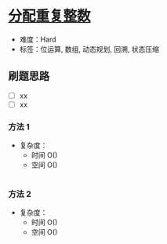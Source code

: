 # [分配重复整数](https://leetcode-cn.com/problems/distribute-repeating-integers/)

- 难度：Hard
- 标签：位运算, 数组, 动态规划, 回溯, 状态压缩

## 刷题思路

- [ ] xx
- [ ] xx

### 方法 1

- 复杂度：
    - 时间 O()
    - 空间 O()

``` js

```

### 方法 2

- 复杂度：
    - 时间 O()
    - 空间 O()

``` js

```
